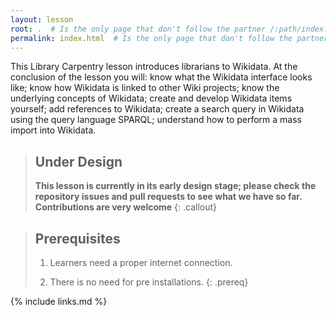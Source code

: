 ```yaml
---
layout: lesson
root: .  # Is the only page that don't follow the partner /:path/index.html
permalink: index.html  # Is the only page that don't follow the partner /:path/index.html
---
```

This Library Carpentry lesson introduces librarians to Wikidata.
At the conclusion of the lesson you will: know what the Wikidata interface looks like;
know how Wikidata is linked to other Wiki projects;
know the underlying concepts of Wikidata;
create and develop Wikidata items yourself;
add references to Wikidata;
create a search query in Wikidata using the query language SPARQL;
understand how to perform a mass import into Wikidata.

> ## Under Design
>
> **This lesson is currently in its early design stage;
> please check the repository issues and pull requests
> to see what we have so far.
> Contributions are very welcome**
{: .callout}

> ## Prerequisites
>
> 1. Learners need a proper internet connection.
>
> 2. There is no need for pre installations.
{: .prereq}

{% include links.md %}
